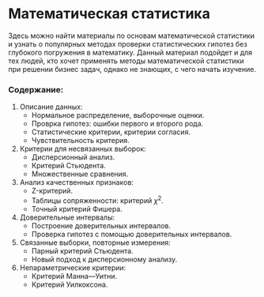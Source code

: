 # Математическая статистика

Здесь можно найти материалы по основам математической статистики и узнать о популярных методах проверки статистических гипотез без глубокого погружения в математику. Данный материал подойдет и для тех людей, кто хочет применять методы математической статистики при решении бизнес задач, однако не знающих, с чего начать изучение.

### Содержание:

1. Описание данных:
    * Нормальное распределение, выборочные оценки.
    * Проврка гипотез: ошибки первого и второго рода.
    * Статистические критерии, критерии согласия.
    * Чувствительность критерия.
2. Критерии для несвязанных выборок:
    * Дисперсионный анализ.
    * Критерий Стьюдента.
    * Множественные сравнения.
3. Анализ качественных признаков:
    * Z-критерий.
    * Таблицы сопряженности: критерий $\chi^2$.
    * Точный критерий Фишера.
4. Доверительные интервалы:
    * Построение доверительных интервалов.
    * Проверка гипотез с помощью доверительных интервалов.
5. Связанные выборки, повторные измерения:
    * Парный критерий Стьюдента.
    * Новый подход к дисперсионному анализу.
6. Непараметрические критерии:
    * Критерий Манна—Уитни.
    * Критерий Уилкоксона.

